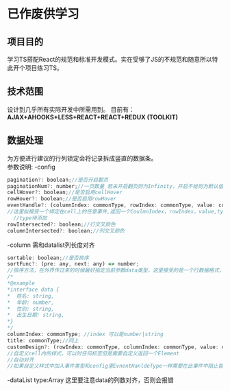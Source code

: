# 已作废供学习
## 项目目的
学习TS搭配React的规范和标准开发模式。实在受够了JS的不规范和随意所以特此开个项目练习TS。
## 技术范围
设计到几乎所有实际开发中所需用到。
目前有：
    **AJAX+AHOOKS+LESS+REACT+REACT+REDUX (TOOLKIT)**
## 数据处理
为方便进行建议的行列锁定会将记录拆成竖直的数据条。<br>
参数说明:
-config
```js
pagination?: boolean;//是否开启翻页
paginationNum?: number;//一页数量 若未开启翻页则为Infinity，开启不给则为默认值30
cellHover?: boolean;//是否启用cellHover
rowHover?: boolean;//是否启用rowHover
eventHandle?: (columnIndex: commonType, rowIndex: commonType, value: commonType)=> void;
//这里拟接受一个绑定在cell上的任意事件,返回一个CoulmnIndex，rowIndex，value,type为类似事件的名称，类似于eventlistener的第一个参数
  //type待添加
rowIntersected?: boolean;//行交叉颜色
columnIntersected?: boolean;//列交叉颜色
```

-column
需和datalist列长度对齐
```js
sortable: boolean;//是否排序
sortFunc?: (pre: any, next: any) => number;
//排序方法，在外界传过来的时候最好指定当前参数data类型，这里接受的是一个行数据格式，你需要在参数类型断言时标识coulmn
/*
*@example
*interface data {
*  姓名: string,
*  年龄: number,
*  性别: string,
*  出生日期: string,
*}
*/
columnIndex: commonType; //index 可以是number|string
title: commonType;//同上
customDesign?: (rowIndex: commonType, columnIndex: commonType, value: commonType) => ReactElement;
//自定义cell内的样式，可以时任何标签但是需要自定义返回一个Element
//自动对齐
//如果自定义样式中加入事件类型和config里EvnentHanldeType一样需要在此事件中阻止冒泡。(stopPropagation)
```

-dataList
type:Array<data>
这里要注意data的列数对齐，否则会报错


